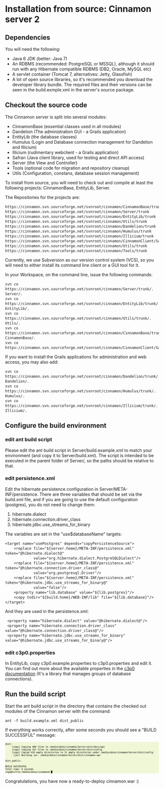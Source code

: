 # Installation from source: Cinnamon server 2

## Dependencies

You will need the following:

* Java 6 JDK (better: Java 7) 
* An RDBMS (recommended: PostgreSQL or MSSQL), although
  it should run with any Hibernate compatible RDBMS (DB2, Oracle, MySQL etc)
* A servlet container (Tomcat 7, alternatives: Jetty, Glassfish)
* A lot of open source libraries, so it's recommended you download the developer library bundle. The required files and their versions can be seen in the build.exmple.xml in the server's source package.

## Checkout the source code

The Cinnamon server is split into several modules:
   
+ CinnamonBase (essential classes used in all modules)
+ Dandelion (The administration GUI - a Grails application)
+ EntityLib (the database classes)
+ Humulus (Login and Database connection management for Dandelion and Illicium)
+ Illicium (rudimentary webclient - a Grails application)
+ Safran (Java client library, used for testing and direct API access)
+ Server (the View and Controller)    
+ Tools (optional code for migration and repository cleanup)
+ Utils (Configuration, constans, database session management)

To install from source, you will need to check out and compile at least the following projects: CinnamonBase, EntityLib, Server.

The Repositories for the projects are:

    https://cinnamon.svn.sourceforge.net/svnroot/cinnamon/CinnamonBase/trunk
    https://cinnamon.svn.sourceforge.net/svnroot/cinnamon/Server/trunk
    https://cinnamon.svn.sourceforge.net/svnroot/cinnamon/EntityLib/trunk
    https://cinnamon.svn.sourceforge.net/svnroot/cinnamon/Utils/trunk
    https://cinnamon.svn.sourceforge.net/svnroot/cinnamon/Dandelion/trunk
    https://cinnamon.svn.sourceforge.net/svnroot/cinnamon/Humulus/trunk
    https://cinnamon.svn.sourceforge.net/svnroot/cinnamon/Illicium/trunk    
    https://cinnamon.svn.sourceforge.net/svnroot/cinnamon/CinnamonClient/Safran/   
    https://cinnamon.svn.sourceforge.net/svnroot/cinnamon/Utils/trunk
    https://cinnamon.svn.sourceforge.net/svnroot/cinnamon/Tools/trunk    

Currently, we use Subversion as our version control system (VCS), so you will need to either install its command line client or a GUI tool for it.

In your Workspace, on the command line, issue the following commands:

    svn co https://cinnamon.svn.sourceforge.net/svnroot/cinnamon/Server/trunk/. Server/.
    svn co https://cinnamon.svn.sourceforge.net/svnroot/cinnamon/EntityLib/trunk/. EntityLib/.
    svn co https://cinnamon.svn.sourceforge.net/svnroot/cinnamon/Utils/trunk/. Utils/.
    svn co https://cinnamon.svn.sourceforge.net/svnroot/cinnamon/CinnamonBase/trunk/. CinnamonBase/.
    svn co https://cinnamon.svn.sourceforge.net/svnroot/cinnamon/CinnamonClient/Safran
    
If you want to install the Grails applications for administration and web access, you may also add:

    svn co https://cinnamon.svn.sourceforge.net/svnroot/cinnamon/Dandelion/trunk/. Dandelion/.
    svn co https://cinnamon.svn.sourceforge.net/svnroot/cinnamon/Humulus/trunk/. Humulus/.
    svn co https://cinnamon.svn.sourceforge.net/svnroot/cinnamon/Illicium/trunk/. Illicium/.		
    
## Configure the build environment

### edit ant build script
Please edit the ant build script in Server/build.example.xml to match your environment (and copy it to Server/build.xml).
The script is intended to be executed in the parent folder of Server/, so the paths should be relative to that.

### edit persistence.xml
Edit the hibernate persistence configuration in Server/META-INF/persistence. There are three variables that should be set
via the build.xml file, and if you are going to use the default configuration (postgres), you do not need to change them:

1. hibernate.dialect
2. hibernate.connection.driver_class
3. hibernate.jdbc.use_streams_for_binary

The variables are set in the "use$databaseName" targets:

    <target name="usePostgres" depends="copyPersistenceSource">
        <replace file="${server.home}/META-INF/persistence.xml" token="@hibernate.dialect@"
                 value="org.hibernate.dialect.PostgreSQLDialect"/>
        <replace file="${server.home}/META-INF/persistence.xml" token="@hibernate.connection.driver_class@"
                 value="org.postgresql.Driver"/>
        <replace file="${server.home}/META-INF/persistence.xml" token="@hibernate.jdbc.use_streams_for_binary@"
                 value="false"/>
        <property name="lib.database" value="${lib.postgres}"/>
        <copy todir="${build.home}/WEB-INF/lib" file="${lib.database}"/>
    </target>

And they are used in the persistence.xml:

     <property name="hibernate.dialect" value="@hibernate.dialect@"/>
     <property name="hibernate.connection.driver_class" value="@hibernate.connection.driver_class@"/>
     <property name="hibernate.jdbc.use_streams_for_binary" value="@hibernate.jdbc.use_streams_for_binary@"/>

### edit c3p0.properties
In EntityLib, copy c3p0.example.properties to c3p0.properties and edit it. You can find out more about the available
properties in the [c3p0 documentation](http://www.mchange.com/projects/c3p0/) (It's a library that manages groups of database connections).

## Run the build script
Start the ant build script in the directory that contains the checked out modules of the Cinnamon server with the command:

    ant -f build.example.xml dist_public

If everything works correctly, after some seconds you should see a "BUILD SUCCESSFUL" message:

![Screenshot: Build Successful](install_00100.png)

Congratulations, you have now a ready-to-deploy cinnamon.war :)
